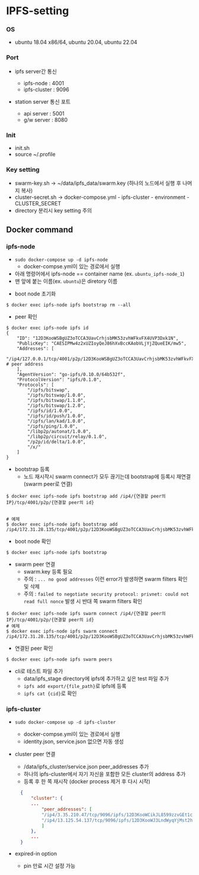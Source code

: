 # IPFS-setting
### OS
- ubuntu 18.04 x86/64, ubuntu 20.04, ubuntu 22.04

### Port
- ipfs server간 통신
  -  ipfs-node : 4001
  -  ipfs-cluster : 9096

- station server 통신 포트
  - api server : 5001
  - g/w server : 8080

### Init 
- init.sh
- source ~/.profile

### Key setting 
- swarm-key.sh -> ~/data/ipfs_data/swarm.key (하나의 노드에서 실행 후 나머지 복사)
- cluster-secret.sh -> docker-compose.yml - ipfs-cluster - environment - CLUSTER_SECRET
- directory 분리시 key setting 주의

## Docker command
### ipfs-node
- `sudo docker-compose up -d ipfs-node`
  - docker-compse.yml이 있는 경로에서 실행
- 아래 명령어에서 ipfs-node == container name (ex. `ubuntu_ipfs-node_1`)
- 맨 앞에 붙는 이름(ex. `ubuntu`)은 diretory 이름
  
* boot node 초기화
```shell
$ docker exec ipfs-node ipfs bootstrap rm --all
```

* peer 확인
```shell
$ docker exec ipfs-node ipfs id
{
	"ID": "12D3KooWSBgUZ3oTCCA3UavCrhjsbMK53zvhWFkvFX4UVP3Dxk1N",
	"PublicKey": "CAESIPMw4z2xUZIoyQeJ86hXvBccKAobVLjYjZQueEIK/mw5",
	"Addresses": [
		"/ip4/127.0.0.1/tcp/4001/p2p/12D3KooWSBgUZ3oTCCA3UavCrhjsbMK53zvhWFkvFX4UVP3Dxk1N" # peer address
	],
	"AgentVersion": "go-ipfs/0.10.0/64b532f",
	"ProtocolVersion": "ipfs/0.1.0",
	"Protocols": [
		"/ipfs/bitswap",
		"/ipfs/bitswap/1.0.0",
		"/ipfs/bitswap/1.1.0",
		"/ipfs/bitswap/1.2.0",
		"/ipfs/id/1.0.0",
		"/ipfs/id/push/1.0.0",
		"/ipfs/lan/kad/1.0.0",
		"/ipfs/ping/1.0.0",
		"/libp2p/autonat/1.0.0",
		"/libp2p/circuit/relay/0.1.0",
		"/p2p/id/delta/1.0.0",
		"/x/"
	]
}
```

* bootstrap 등록
  - 노드 재시작시 swarm connect가 모두 끊기는데 bootstrap에 등록시 재연결(swarm peer로 연결)
```shell
$ docker exec ipfs-node ipfs bootstrap add /ip4/{연결할 peer의 IP}/tcp/4001/p2p/{연결할 peer의 id}


# 예제
$ docker exec ipfs-node ipfs bootstrap add /ip4/172.31.28.135/tcp/4001/p2p/12D3KooWSBgUZ3oTCCA3UavCrhjsbMK53zvhWFkvFX4UVP3Dxk1N                                      
```

* boot node 확인
```shell
$ docker exec ipfs-node ipfs bootstrap
```

* swarm peer 연결
  * swarm.key 등록 필요
  * 주의 : `... no good addresses` 이런 error가 발생하면 swarm filters 확인 및 삭제
  * 주의 : `failed to negotiate security protocol: privnet: could not read full nonce` 발생 시 반대 쪽 swarm filters 확인
```shell
$ docker exec ipfs-node ipfs swarm connect /ip4/{연결할 peer의 IP}/tcp/4001/p2p/{연결할 peer의 id}
# 예제
$ docker exec ipfs-node ipfs swarm connect /ip4/172.31.28.135/tcp/4001/p2p/12D3KooWSBgUZ3oTCCA3UavCrhjsbMK53zvhWFkvFX4UVP3Dxk1N                                      
```

* 연결된 peer 확인
```shell
$ docker exec ipfs-node ipfs swarm peers
```

* cli로 테스트 파일 추가
  - data/ipfs_stage directory에 ipfs에 추가하고 싶은 test 파일 추가
  - `ipfs add export/{file_path}`로 ipfs에 등록
  - `ipfs cat {cid}`로 확인
  
### ipfs-cluster
- `sudo docker-compose up -d ipfs-cluster`
  - docker-compse.yml이 있는 경로에서 실행
  - identity.json, service.json 없으면 자동 생성
- cluster peer 연결
  - /data/ipfs_cluster/service.json peer_addresses 추가
  - 하나의 ipfs-cluster에서 자기 자신을 포함한 모든 cluster의 address 추가
  - 등록 후 한 쪽 재시작 (docker process 제거 후 다시 시작)
  ```json
    {
        "cluster": {
        ...
            "peer_addresses": [
            "/ip4/3.35.210.47/tcp/9096/ipfs/12D3KooWCikJL8599zzvGEt1cujK5CbBoei8vHRThDWE6gJqJB6Z",
            "/ip4/13.125.54.137/tcp/9096/ipfs/12D3KooWJ3LndWyqYjMst2hHauY1NjcT1KEzDhHsreWx32mhtXSo"
            ]
        },
        ...
    }
  ```

- expired-in option
  - pin 만료 시간 설정 가능
